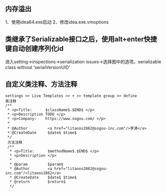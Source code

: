 ## 内存溢出
1、使用idea64.exe启动
2、修改idea.exe.vmoptions

## 类继承了Serializable接口之后，使用alt+enter快捷键自动创建序列化id
进入setting→inspections→serialization issues→选择图中的选项。serializable class without ‘serialVersionUID’

## 自定义类注释、方法注释
```
settings >> Live Templates >> + >> template group >> define
类注释
/**
 * <p>Title:      $className$.$END$ </p>
 * <p>Description TODO </p>
 * <p>Company:    https://www.sogou.com/ </p>
 *
 * @Author         <a href="litaoos2862@sogou-inc.com"/>李涛</a>
 * @CreateDate     $date$ $time$
 */
 方法注释
 /**
  * <p>Title:      $methodName$.$END$ </p>
  * <p>Description </p>
  *
  * @param         $param$
  * @Author        <a href="litaoos2862@sogou-inc.com"/>litaoos2862</a>
  * @CreateDate    $date$ $time$
  * @return        $return$
  */
```